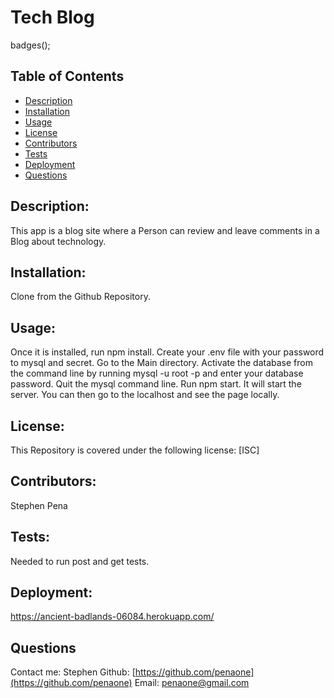 
  




   
   # Tech Blog
  

badges();
## Table of Contents
* [Description](#description)
* [Installation](#installation)
* [Usage](#usage)
* [License](#license)
* [Contributors](#contributors)
* [Tests](#tests)
* [Deployment](#deployment)
* [Questions](#questions)


## Description:
This app is a blog site where a Person can review and leave comments in a Blog about technology.


## Installation:
Clone from the Github Repository. 


## Usage:
Once it is installed, run npm install. Create your .env file with your password to mysql and secret. Go to the Main directory. Activate the database from the command line by running mysql -u root -p and enter your database password. Quit the mysql command line. Run npm start. It will start the server. You can then go to the localhost and see the page locally.


## License:
This Repository is covered under the following license: [ISC] 

## Contributors:
Stephen Pena



## Tests:
Needed to run post and get tests.

## Deployment:
https://ancient-badlands-06084.herokuapp.com/



## Questions
Contact me: Stephen
Github: [https://github.com/penaone](https://github.com/penaone)
Email: [penaone@gmail.com](penaone@gmail.com)
